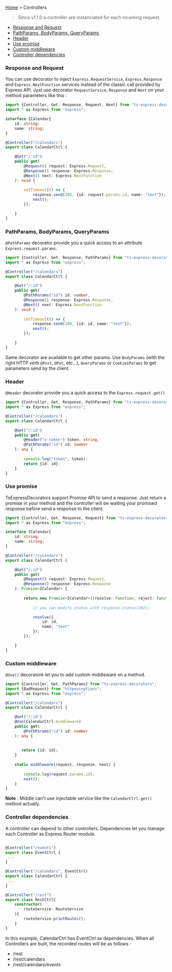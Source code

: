 [Home](https://github.com/Romakita/ts-express-decorators/wiki) > Controllers

> Since v1.1.0 a controller are instanciated for each incoming request.

* [Response and Request](#response-and-request)
* [PathParams, BodyParams, QueryParams](#pathparams-bodyparams-queryparams)
* [Header](#header)
* [Use promise](#use-promise)
* [Custom middleware](#custom-middleware)
* [Controller dependencies](#controller-dependencies)

### Response and Request

You can use decorator to inject `Express.RequestService`, `Express.Response` and 
`Express.NextFunction` services instead of the classic call provided by Express API.
Just use decorator `RequestService`, `Response` and `Next` on your method parameters like this :

```typescript
import {Controller, Get, Response, Request, Next} from "ts-express-decorators";
import * as Express from "express";

interface ICalendar{
    id: string;
    name: string;
}

@Controller("/calendars")
export class CalendarCtrl {

    @Get("/:id")
    public get(
        @Request() request: Express.Request, 
        @Response() response: Express.Response,
        @Next() next: Express.NextFunction
    ): void {
    
        setTimeout(() => {
            response.send(200, {id: request.params.id, name: "test"});
            next();
        });

    }
}
```

### PathParams, BodyParams, QueryParams

`@PathParams` decorator provide you a quick access to an attribute `Express.request.params`.

```typescript
import {Controller, Get, Response, PathParams} from "ts-express-decorators";
import * as Express from "express";

@Controller("/calendars")
export class CalendarCtrl {

    @Get("/:id")
    public get(
        @PathParams("id") id: number, 
        @Response() response: Express.Response,
        @Next() next: Express.NextFunction
    ): void {
    
        setTimeout(() => {
            response.send(200, {id: id, name: "test"});
            next();
        });

    }
}
```

Same decorator are available to get other params. Use `BodyParams` 
(with the right HTTP verb `@Post`, `@Put`, etc...), `QueryParams` or `CookiesParams` 
to get parameters send by the client. 

### Header

`@Header` decorator provide you a quick access to the `Express.request.get()`

```typescript
import {Controller, Get, Response, PathParams} from "ts-express-decorators";
import * as Express from "express";

@Controller("/calendars")
export class CalendarCtrl {

    @Get("/:id")
    public get(
        @Header("x-token") token: string,
        @PathParams("id") id: number
    ): any {
    
        console.log("token", token);
        return {id: id};
    }
}
```

### Use promise

TsExpressDecorators support Promise API to send a response. Just return a promise
in your method and the controller will be waiting your promised response before 
send a response to the client.

```typescript
import {Controller, Get, Response, Request} from "ts-express-decorators";
import * as Express from "express";

interface ICalendar{
    id: string;
    name: string;
}

@Controller("/calendars")
export class CalendarCtrl {

    @Get("/:id")
    public get(
        @Request() request: Express.Request, 
        @Response() response: Express.Response
    ): Promise<ICalendar> {
    
        return new Promise<ICalendar>((resolve: Function, reject: Function) => {
        
            // you can modify status with response.status(202);

            resolve({
                id: id,
                name: "test"
            });
        });

    }
}

```

### Custom middleware

`@Use()` decoratore let you to add custom middleware on a method. 

```typescript
import {Controller, Get, PathParams} from "ts-express-decorators";
import {BadRequest} from "httpexceptions";
import * as Express from "express";

@Controller("/calendars")
export class CalendarCtrl {

    @Get("/:id")
    @Use(CalendarCtrl.middleware)
    public get(
        @PathParams("id") id: number
    ): any {
      
       
       return {id: id};
    }
    
    static middleware(request, response, next) {
    
        console.log(request.params.id); 
        next();
    }
}
```

**Note** : Middle can't use injectable service like the `CalendarCtrl.get()` method actually. 

### Controller dependencies

A controller can depend to other controllers. Dependencies let you manage each Controller as Express Router module.

```typescript

@Controller("/events")
export class EventCtrl {
 ...
}

@Controller("/calendars", EventCtrl)
export class CalendarCtrl {
 ...
}

@Controller("/rest")
export class RestCtrl{
    constructor(
        routeService: RouteService
    ){
        routeService.printRoutes();
    }
}
```

In this example, CalendarCtrl has EventCtrl as dependencies. When all Controllers are built, the recorded routes will be as follows :

* /rest
* /rest/calendars
* /rest/calendars/events